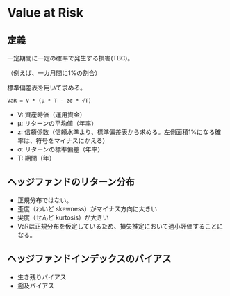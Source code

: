 # Value at Risk

## 定義
一定期間に一定の確率で発生する損害(TBC)。

（例えば、一カ月間に1%の割合）

標準偏差表を用いて求める。

```
VaR = V * (μ * T - zσ * √T)
```
* V: 資産時価（運用資金）
* μ: リターンの平均値（年率）
* z: 信頼係数（信頼水準より、標準偏差表から求める。左側面積1%になる確率は、符号をマイナスにかえる）
* σ: リターンの標準偏差（年率）
* T: 期間（年）

## ヘッジファンドのリターン分布
* 正規分布ではない。
* 歪度（わいど skewness）がマイナス方向に大きい
* 尖度（せんど kurtosis）が大きい
* VaRは正規分布を仮定しているため、損失推定において過小評価することになる。

## ヘッジファンドインデックスのバイアス
* 生き残りバイアス
* 遡及バイアス
